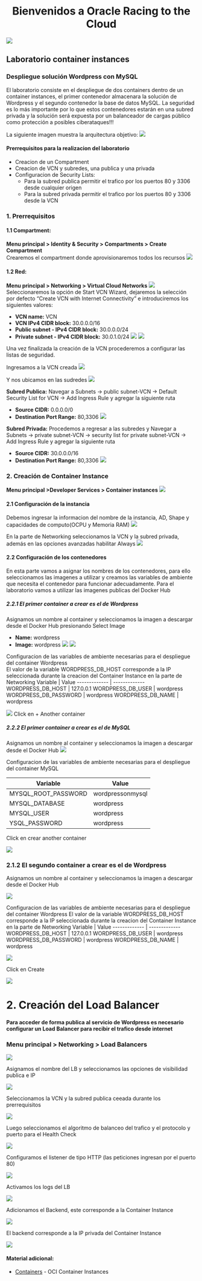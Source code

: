 # <div align="center">Bienvenidos a Oracle Racing to the Cloud </div>
![](https://github.com/jevargascr/ContainerInstances/blob/main/images/red-bull-rb18.jpg)
## Laboratorio container instances 
### Despliegue solución Wordpress con MySQL
El laboratorio consiste en el despliegue de dos containers dentro de un container instances, el primer contenedor almacenara la solución de Wordpress y el segundo contenedor la base de datos MySQL. 
La seguridad es lo más importante por lo que estos contenedores estarán en una subred privada y la solución será expuesta por un balanceador de cargas público como protección a posibles ciberataques!!!

La siguiente imagen muestra la arquitectura objetivo:
![](https://github.com/jevargascr/ContainerInstances/blob/main/images/Arquitectura.png)

#### Prerrequisitos para la realizacion del laboratorio
* Creacion de un Compartment
* Creacion de VCN y subredes, una publica y una privada
* Configuracion de Security Lists:
  + Para la subred publica permitir el trafico por los puertos 80 y 3306 desde cualquier origen
  + Para la subred privada permitir el trafico por los puertos 80 y 3306 desde la VCN
  
### 1. Prerrequisitos
#### 1.1 Compartment:
**Menu principal > Identity & Security > Compartments > Create Compartment**</br>
Crearemos el compartment donde aprovisionaremos todos los recursos
![](https://github.com/jevargascr/ContainerInstances/blob/main/images/Compartment.png)

#### 1.2 Red:
**Menu principal > Networking > Virtual Cloud Networks**
![](https://github.com/jevargascr/ContainerInstances/blob/main/images/VCN.png)
Seleccionaremos la opción de Start VCN Wizard, dejaremos la selección por defecto “Create VCN with Internet Connectivity” e introduciremos los siguientes valores:
* **VCN name:** VCN
* **VCN IPv4 CIDR block:** 30.0.0.0/16
* **Public subnet - IPv4 CIDR block:** 30.0.0.0/24
* **Private subnet - IPv4 CIDR block:** 30.0.1.0/24
![](https://github.com/jevargascr/ContainerInstances/blob/main/images/VCN1.png)
![](https://github.com/jevargascr/ContainerInstances/blob/main/images/VCN2.png)

Una vez finalizada la creación de la VCN procederemos a configurar las listas de seguridad.

Ingresamos a la VCN creada
![](https://github.com/jevargascr/ContainerInstances/blob/main/images/VCN3.png)

Y nos ubicamos en las sudredes
![](https://github.com/jevargascr/ContainerInstances/blob/main/images/VCN5.png)

**Subred Publica:** Navegar a Subnets -> public subnet-VCN -> Default Security List for VCN  -> Add Ingress Rule y agregar la siguiente ruta
* **Source CIDR:** 0.0.0.0/0
* **Destination Port Range:** 80,3306
![](https://github.com/jevargascr/ContainerInstances/blob/main/images/PublicSL.png)

**Subred Privada:** Procedemos a regresar a las subredes y  Navegar a Subnets -> private subnet-VCN -> security list for private subnet-VCN  -> Add Ingress Rule y agregar la siguiente ruta
* **Source CIDR:** 30.0.0.0/16
* **Destination Port Range:** 80,3306
![](https://github.com/jevargascr/ContainerInstances/blob/main/images/PrivateSL.png)

### 2. Creación de Container Instance
**Menu principal >Developer Services > Container instances**
![](https://github.com/jevargascr/ContainerInstances/blob/main/images/ContainerInstance.png)

#### 2.1 Configuración de la instancia
Debemos ingresar la informacion del nombre de la instancia, AD, Shape y capacidades de computo(OCPU y Memoria RAM)
![](https://github.com/jevargascr/ContainerInstances/blob/main/images/Container1.png)

En la parte de Networking seleccionamos la VCN y la subred privada, además en las opciones avanzadas habilitar Always
![](https://github.com/jevargascr/ContainerInstances/blob/main/images/Container2.png)

#### 2.2 Configuración de los contenedores
En esta parte vamos a asignar los nombres de los contenedores, para ello seleccionamos las imagenes a utilizar y creamos las variables de ambiente que necesita el contenedor para funcionar adecuadamente. Para el laboratorio vamos a utilizar las imagenes publicas del Docker Hub

##### 2.2.1 El primer container a crear es el de Wordpress
Asignamos un nombre al container y seleccionamos la imagen a descargar desde el Docker Hub presionando Select Image
* **Name:** wordpress
* **Image:** wordpress
![](https://github.com/jevargascr/ContainerInstances/blob/main/images/Container3.png)
![](https://github.com/jevargascr/ContainerInstances/blob/main/images/Container4.png)

Configuracion de las variables de ambiente necesarias para el despliegue del container Wordpress</br>
El valor de la variable WORDPRESS_DB_HOST corresponde a la IP seleccionada durante la creacion del Container Instance en la parte de Networking
Variable  | Value
------------- | -------------
WORDPRESS_DB_HOST  | 127.0.0.1
WORDPRESS_DB_USER  | wordpress
WORDPRESS_DB_PASSWORD  | wordpress
WORDPRESS_DB_NAME  | wordpress

![](https://github.com/jevargascr/ContainerInstances/blob/main/images/Container5.png)
Click en + Another container

##### 2.2.2 El primer container a crear es el de MySQL
Asignamos un nombre al container y seleccionamos la imagen a descargar desde el Docker Hub
![](https://github.com/johncdoracle/RacingToCloud/blob/main/images/create_container_2.jpg)

Configuracion de las variables de ambiente necesarias para el despliegue del container MySQL

Variable  | Value
------------- | -------------
MYSQL_ROOT_PASSWORD | wordpressonmysql
MYSQL_DATABASE | wordpress
MYSQL_USER  | wordpress
YSQL_PASSWORD  | wordpress

Click en crear another container

![](https://github.com/johncdoracle/RacingToCloud/blob/main/images/mysql-vars.jpg)

### 2.1.2 El segundo container a crear es el de Wordpress
Asignamos un nombre al container y seleccionamos la imagen a descargar desde el Docker Hub

![](https://github.com/johncdoracle/RacingToCloud/blob/main/images/create_container_5.jpg)

Configuracion de las variables de ambiente necesarias para el despliegue del container Wordpress
El valor de la variable WORDPRESS_DB_HOST corresponde a la IP seleccionada durante la creacion del Container Instance en la parte de Networking
Variable  | Value
------------- | -------------
WORDPRESS_DB_HOST  | 127.0.0.1
WORDPRESS_DB_USER  | wordpress
WORDPRESS_DB_PASSWORD  | wordpress
WORDPRESS_DB_NAME  | wordpress

![](https://github.com/johncdoracle/RacingToCloud/blob/main/images/create_ci_11.jpg)

Click en Create

![](https://github.com/johncdoracle/RacingToCloud/blob/main/images/create_container_7.jpg)

# 2. Creación del Load Balancer

#### Para acceder de forma publica al servicio de Wordpress es necesario configurar un Load Balancer para recibir el trafico desde internet

### Menu principal > Networking > Load Balancers

![](https://github.com/johncdoracle/RacingToCloud/blob/main/images/create_lb_1.jpg)

Asignamos el nombre del LB y seleccionamos las opciones de visibilidad publica e IP

![](https://github.com/johncdoracle/RacingToCloud/blob/main/images/create_lb_2.jpg)

Seleccionamos la VCN y la subred publica ceeada durante los prerrequisitos

![](https://github.com/johncdoracle/RacingToCloud/blob/main/images/create_lb_3.jpg)

Luego seleccionamos el algoritmo de balanceo del trafico y el protocolo y puerto para el Health Check

![](https://github.com/johncdoracle/RacingToCloud/blob/main/images/create_lb_4.jpg)

Configuramos el listener de tipo HTTP (las peticiones ingresan por el puerto 80)

![](https://github.com/johncdoracle/RacingToCloud/blob/main/images/create_lb_5.jpg)

Activamos los logs del LB

![](https://github.com/johncdoracle/RacingToCloud/blob/main/images/create_lb_6.jpg)

Adicionamos el Backend, este corresponde a la Container Instance

![](https://github.com/johncdoracle/RacingToCloud/blob/main/images/create_lb_7.jpg)

El backend corresponde a la IP privada del Container Instance

![](https://github.com/johncdoracle/RacingToCloud/blob/main/images/create_lb_8.jpg)






#### Material adicional:

- [Containers](https://docs.oracle.com/en/learn/manage-oci-container-instances/index.html#task-1-create-and-configure-a-container-instance/) - OCI Container Instances 
